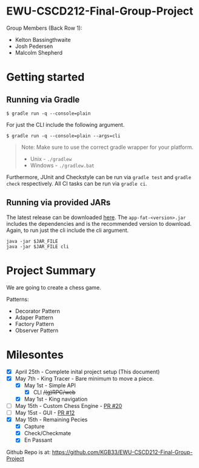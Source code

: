 # EWU-CSCD212-Final-Group-Project
Group Members (Back Row 1):
  - Kelton Bassingthwaite
  - Josh Pedersen
  - Malcolm Shepherd

# Getting started

## Running via Gradle

```console
$ gradle run -q --console=plain
```

For just the CLI include the following argument.

```console
$ gradle run -q --console=plain --args=cli
```

> Note: Make sure to use the correct gradle wrapper for your platform.
>   - Unix - `./gradlew`
>   - Windows - `./gradlew.bat`

Furthermore, JUnit and Checkstyle can be run via `gradle test` and `gradle check` respectively.
All CI tasks can be run via `gradle ci`. 

## Running via provided JARs

The latest release can be downloaded [here](https://github.com/KGB33/EWU-CSCD212-Final-Group-Project/releases/latest/). 
The `app-fat-<version>.jar` includes the dependencies and is the recommended version to download.
Again, to run just the cli include the cli argument.

```console
java -jar $JAR_FILE
java -jar $JAR_FILE cli
```


# Project Summary

We are going to create a chess game. 

Patterns:
  - Decorator Pattern
  - Adaper Pattern
  - Factory Pattern
  - Observer Pattern

# Milesontes 
  - [x] April 25th - Complete inital project setup (This document)
  - [x] May 7th    - King Tracer - Bare minimum to move a piece.
    - [x] May 1st - Simple API
      - [x] CLI <strike> /(g)RPC/web </strike>
    - [x] May 1st - King navigation
  - [ ] May 15th - Custom Chess Engine - [PR #20](https://github.com/KGB33/EWU-CSCD212-Final-Group-Project/pull/20)
  - [ ] May 15st - GUI - [PR #12](https://github.com/KGB33/EWU-CSCD212-Final-Group-Project/pull/12)
  - [x] May 15th - Remaining Pecies
    - [x] Capture
    - [x] Check/Checkmate
    - [x] En Passant

Github Repo is at: https://github.com/KGB33/EWU-CSCD212-Final-Group-Project
